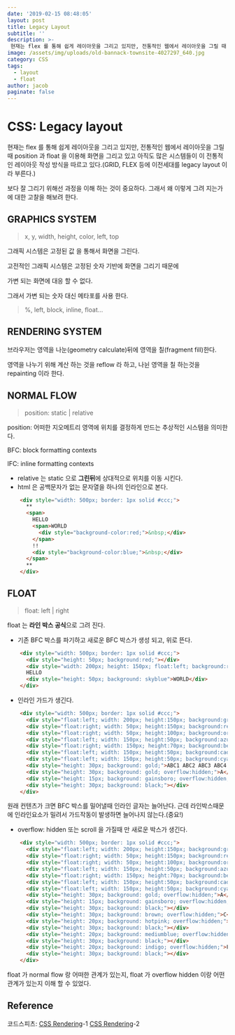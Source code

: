 ```yaml
---
date: '2019-02-15 08:48:05'
layout: post
title: Legacy Layout
subtitle: ''
description: >-
 현재는 flex 를 통해 쉽게 레이아웃을 그리고 있지만, 전통적인 웹에서 레이아웃을 그릴 때 position 과 float 을 이용해 화면을 그리고 있고 아직도 많은 시스템들이 이 전통적인 레이아웃 작성 방식을 따르고 있다.(GRID, FLEX 등에 이전세대를 legacy layout 이라 부른다.)
image: /assets/img/uploads/old-bannack-townsite-4027297_640.jpg
category: CSS
tags:
  - layout
  - float
author: jacob
paginate: false
---
```


# CSS: Legacy layout

현재는 flex 를 통해 쉽게 레이아웃을 그리고 있지만, 전통적인 웹에서 레이아웃을 그릴 때 position 과 float 을 이용해 화면을 그리고 있고 아직도 많은 시스템들이 이 전통적인 레이아웃 작성 방식을 따르고 있다.(GRID, FLEX 등에 이전세대를 legacy layout 이라 부른다.)

보다 잘 그리기 위해선 과정을 이해 하는 것이 중요하다. 그래서 왜 이렇게 그려 지는가 에 대한 고찰을 해보려 한다.

## **GRAPHICS SYSTEM**

> x, y, width, height, color, left, top

그래픽 시스템은 고정된 값 을 통해서 화면을 그린다.

고전적인 그래픽 시스템은 고정된 숫자 기반에 화면을 그리기 때문에

가변 되는 화면에 대응 할 수 없다. 

그래서 가변 되는 숫자 대신 메타포를 사용 한다.

> %, left, block, inline, float...

## RENDERING SYSTEM

브라우저는 영역을 나눈(geometry calculate)뒤에 영역을 칠(fragment fill)한다.

영역을 나누기 위해 계산 하는 것을 reflow 라 하고, 나뉜 영역을 칠 하는것을 repainting 이라 한다.

## NORMAL FLOW

> position: static | relative

position: 어떠한 지오메트리 영역에 위치를 결정하게 만드는 추상적인 시스템을 의미한다.

BFC: block formatting contexts

IFC: inline formatting contexts

- relative 는 static 으로 **그린뒤**에 상대적으로 위치를 이동 시킨다.
- html 은 공백문자가 없는 문자열을 하나의 인라인으로 본다.
```html
    <div style="width: 500px; border: 1px solid #ccc;">
      **
      <span>
        HELLO
        <span>WORLD
          <div style="background-color:red;">&nbsp;</div>
        </span>
        !!
        <div style="background-color:blue;">&nbsp;</div>
      </span>
      **
    </div>
```
## FLOAT

> float: left | right

float 는 **라인 박스 공식**으로 그려 진다.

- 기존 BFC 박스를 파기하고 새로운 BFC 박스가 생성 되고, 위로 뜬다.
```html
    <div style="width: 500px; border: 1px solid #ccc;">
      <div style="height: 50px; background:red;"></div>
      <div style="width: 200px; height: 150px; float:left; background:rgba(0,255,0,0.5);"></div>
      HELLO
      <div style="height: 50px; background: skyblue">WORLD</div>
    </div>
```
- 인라인 가드가 생긴다.
```html
    <div style="width: 500px; border: 1px solid #ccc;">
      <div style="float:left; width: 200px; height:150px; background:green; opacity: .8;">1</div>
      <div style="float:right; width: 50px; height:150px; background:red; opacity: .8;">2</div>
      <div style="float:right; width: 50px; height:100px; background:orange; opacity: .8;">3</div>
      <div style="float:left; width: 150px; height:50px; background:azure; opacity: .8;">4</div>
      <div style="float:right; width: 150px; height:70px; background:beige;">5</div>
      <div style="float:left; width: 150px; height:50px; background:cadetblue;">6</div>
      <div style="float:left; width: 150px; height:50px; background:cyan;">7</div>
      <div style="height: 30px; background: gold;">ABC1 ABC2 ABC3 ABC4 ABC5 ABC6 ABC7 ABC8</div>
      <div style="height: 30px; background: gold; overflow:hidden;">A</div>
      <div style="height: 15px; background: gainsboro; overflow:hidden;">B</div>
      <div style="height: 30px; background: black;"></div>
    </div>
```
원래 컨텐츠가 크면 BFC 박스를 밀어낼때 인라인 글자는 늘어난다. 근데 라인박스때문에 인라인요소가 밀려서 가드작동이 발생하면 늘어나지 않는다.(중요!)

- overflow: hidden 또는 scroll 을 가질때 만 새로운 박스가 생긴다.
```html
    <div style="width: 500px; border: 1px solid #ccc;">
      <div style="float:left; width: 200px; height:150px; background:green; opacity: .8;">1</div>
      <div style="float:right; width: 50px; height:150px; background:red; opacity: .8;">2</div>
      <div style="float:right; width: 50px; height:100px; background:orange; opacity: .8;">3</div>
      <div style="float:left; width: 150px; height:50px; background:azure; opacity: .8;">4</div>
      <div style="float:right; width: 150px; height:70px; background:beige;">5</div>
      <div style="float:left; width: 150px; height:50px; background:cadetblue;">6</div>
      <div style="float:left; width: 150px; height:50px; background:cyan;">7</div>
      <div style="height: 30px; background: gold; overflow:hidden;">A</div>
      <div style="height: 15px; background: gainsboro; overflow:hidden;">B</div>
      <div style="height: 30px; background: black;"></div>
      <div style="height: 30px; background: brown; overflow:hidden;">C</div>
      <div style="height: 20px; background: hotpink; overflow:hidden;">D</div>
      <div style="height: 30px; background: black;"></div>
      <div style="height: 20px; background: mediumblue; overflow:hidden;">E</div>
      <div style="height: 30px; background: black;"></div>
      <div style="height: 20px; background: indigo; overflow:hidden;">F</div>
      <div style="height: 30px; background: black;"></div>
    </div>
```
float 가 normal flow 랑 어떠한 관계가 있는지, float 가 overflow hidden 이랑 어떤 관계가 있는지 이해 할 수 있었다.

## Reference

코드스피츠: [CSS Rendering](https://www.youtube.com/watch?v=_o1zsrBkZyg)-1 [CSS Rendering](https://www.youtube.com/watch?v=ybNH1a14vQY)-2
